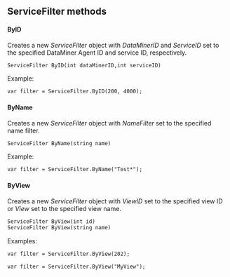 ## ServiceFilter methods

#### ByID

Creates a new *ServiceFilter* object with *DataMinerID* and *ServiceID* set to the specified DataMiner Agent ID and service ID, respectively.

```txt
ServiceFilter ByID(int dataMinerID,int serviceID)
```

Example:

```txt
var filter = ServiceFilter.ByID(200, 4000);
```

#### ByName

Creates a new *ServiceFilter* object with *NameFilter* set to the specified name filter.

```txt
ServiceFilter ByName(string name)
```

Example:

```txt
var filter = ServiceFilter.ByName("Test*");
```

#### ByView

Creates a new *ServiceFilter* object with *ViewID* set to the specified view ID or *View* set to the specified view name.

```txt
ServiceFilter ByView(int id)     
ServiceFilter ByView(string name)
```

Examples:

```txt
var filter = ServiceFilter.ByView(202);
```

```txt
var filter = ServiceFilter.ByView("MyView");
```
